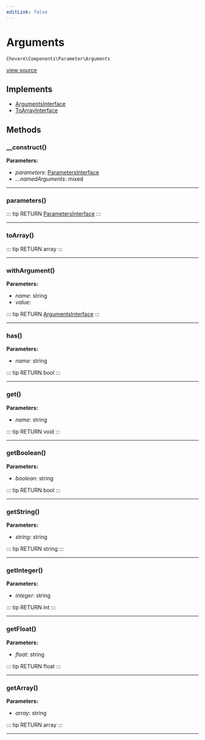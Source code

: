```yaml
---
editLink: false
---
```


# Arguments

`Chevere\Components\Parameter\Arguments`

[view source](https://github.com/chevere/chevere/blob/master/src/Chevere/Components/Parameter/Arguments.php)

## Implements

- [ArgumentsInterface](../../Interfaces/Parameter/ArgumentsInterface.md)
- [ToArrayInterface](../../Interfaces/Common/ToArrayInterface.md)

## Methods

### __construct()

**Parameters:**

- *parameters*: [ParametersInterface](../../Interfaces/Parameter/ParametersInterface.md)
- *...namedArguments*: mixed

---

### parameters()

::: tip RETURN
[ParametersInterface](../../Interfaces/Parameter/ParametersInterface.md)
:::

---

### toArray()

::: tip RETURN
array
:::

---

### withArgument()

**Parameters:**

- *name*: string
- *value*: 

::: tip RETURN
[ArgumentsInterface](../../Interfaces/Parameter/ArgumentsInterface.md)
:::

---

### has()

**Parameters:**

- *name*: string

::: tip RETURN
bool
:::

---

### get()

**Parameters:**

- *name*: string

::: tip RETURN
void
:::

---

### getBoolean()

**Parameters:**

- *boolean*: string

::: tip RETURN
bool
:::

---

### getString()

**Parameters:**

- *string*: string

::: tip RETURN
string
:::

---

### getInteger()

**Parameters:**

- *integer*: string

::: tip RETURN
int
:::

---

### getFloat()

**Parameters:**

- *float*: string

::: tip RETURN
float
:::

---

### getArray()

**Parameters:**

- *array*: string

::: tip RETURN
array
:::

---
